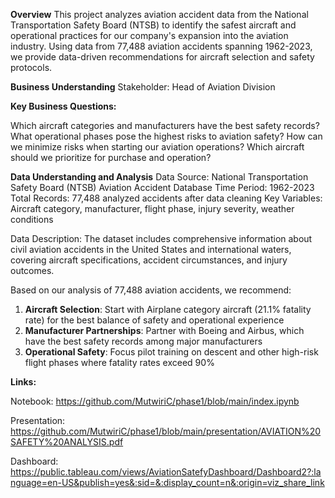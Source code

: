 **Overview**
This project analyzes aviation accident data from the National Transportation Safety Board (NTSB) to identify the safest aircraft and operational practices for our company's expansion into the aviation industry. Using data from 77,488 aviation accidents spanning 1962-2023, we provide data-driven recommendations for aircraft selection and safety protocols.

**Business Understanding**
Stakeholder: Head of Aviation Division

**Key Business Questions:**

Which aircraft categories and manufacturers have the best safety records?
What operational phases pose the highest risks to aviation safety?
How can we minimize risks when starting our aviation operations?
Which aircraft should we prioritize for purchase and operation?

**Data Understanding and Analysis**
Data Source: National Transportation Safety Board (NTSB) Aviation Accident Database
Time Period: 1962-2023
Total Records: 77,488 analyzed accidents after data cleaning
Key Variables: Aircraft category, manufacturer, flight phase, injury severity, weather conditions

Data Description: The dataset includes comprehensive information about civil aviation accidents in the United States and international waters, covering aircraft specifications, accident circumstances, and injury outcomes.


Based on our analysis of 77,488 aviation accidents, we recommend:

1. **Aircraft Selection**: Start with Airplane category aircraft (21.1% fatality rate) for the best balance of safety and operational experience
2. **Manufacturer Partnerships**: Partner with Boeing and Airbus, which have the best safety records among major manufacturers  
3. **Operational Safety**: Focus pilot training on descent and other high-risk flight phases where fatality rates exceed 90%

**Links:**

Notebook: https://github.com/MutwiriC/phase1/blob/main/index.ipynb

Presentation: https://github.com/MutwiriC/phase1/blob/main/presentation/AVIATION%20SAFETY%20ANALYSIS.pdf

Dashboard: https://public.tableau.com/views/AviationSatefyDashboard/Dashboard2?:language=en-US&publish=yes&:sid=&:display_count=n&:origin=viz_share_link
